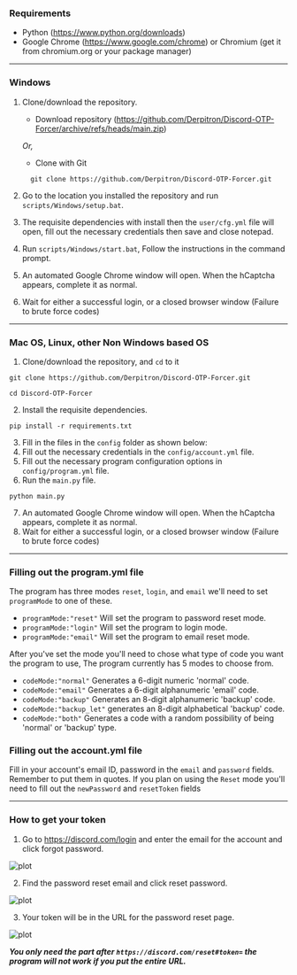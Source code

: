 ### Requirements
- Python (https://www.python.org/downloads)
- Google Chrome (https://www.google.com/chrome) or Chromium (get it from chromium.org or your package manager)
---
### Windows

1. Clone/download the repository.
    - Download repository (https://github.com/Derpitron/Discord-OTP-Forcer/archive/refs/heads/main.zip)

    *Or,*
    
    - Clone with Git
    ```
      git clone https://github.com/Derpitron/Discord-OTP-Forcer.git
      ```
2. Go to the location you installed the repository and run `scripts/Windows/setup.bat`.
3. The requisite dependencies with install then the `user/cfg.yml` file will open, fill out the necessary credentials then save and close notepad. 
4. Run `scripts/Windows/start.bat`, Follow the instructions in the command prompt. 
5. An automated Google Chrome window will open. When the hCaptcha appears, complete it as normal.
6. Wait for either a successful login, or a closed browser window (Failure to brute force codes)
---
### Mac OS, Linux, other Non Windows based OS
1. Clone/download the repository, and `cd` to it
```
git clone https://github.com/Derpitron/Discord-OTP-Forcer.git
```
```
cd Discord-OTP-Forcer
```
2. Install the requisite dependencies.
```
pip install -r requirements.txt
```
3. Fill in the files in the `config` folder as shown below:
4. Fill out the necessary credentials in the `config/account.yml` file.
5. Fill out the necessary program configuration options in `config/program.yml` file.
6. Run the `main.py` file.
```
python main.py
```
7. An automated Google Chrome window will open. When the hCaptcha appears, complete it as normal.
8. Wait for either a successful login, or a closed browser window (Failure to brute force codes)
---
### Filling out the program.yml file
The program has three modes `reset`, `login`, and `email` we'll need to set `programMode` to one of these.
 * `programMode:"reset"` Will set the program to password reset mode.
 * `programMode:"login"` Will set the program to login mode.
 * `programMode:"email"` Will set the program to email reset mode.

After you've set the mode you'll need to chose what type of code you want the program to use, The program currently has 5 modes to choose from.
 * `codeMode:"normal"` Generates a 6-digit numeric 'normal' code.
 * `codeMode:"email"` Generates a 6-digit alphanumeric 'email' code.
 * `codeMode:"backup"` Generates an 8-digit alphanumeric 'backup' code.
 * `codeMode:"backup_let"` generates an 8-digit alphabetical 'backup' code.
 * `codeMode:"both"` Generates a code with a random possibility of being 'normal' or 'backup' type.
 
### Filling out the account.yml file
Fill in your account's email ID, password in the `email` and `password` fields. Remember to put them in quotes.
If you plan on using the `Reset` mode you'll need to fill out the `newPassword` and `resetToken` fields

---
### How to get your token
1. Go to https://discord.com/login and enter the email for the account and click forgot password.

![plot](https://github.com/Derpitron/Discord-OTP-Forcer/blob/main/docs/assets/passreset-token-instructions/readme(1).png)

2. Find the password reset email and click reset password.

![plot](https://github.com/Derpitron/Discord-OTP-Forcer/blob/main/docs/assets/passreset-token-instructions/readme(2).png)

3. Your token will be in the URL for the password reset page.

![plot](https://github.com/Derpitron/Discord-OTP-Forcer/blob/main/docs/assets/passreset-token-instructions/readme(3).png)

_**You only need the part after `https://discord.com/reset#token=` the program will not work if you put the entire URL.**_